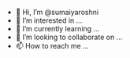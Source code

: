 - 👋 Hi, I’m @sumaiyaroshni
- 👀 I’m interested in ...
- 🌱 I’m currently learning ...
- 💞️ I’m looking to collaborate on ...
- 📫 How to reach me ...

<!---
sumaiyaroshni/sumaiyaroshni is a ✨ special ✨ repository because its `README.md` (this file) appears on your GitHub profile.
You can click the Preview link to take a look at your changes.
--->
